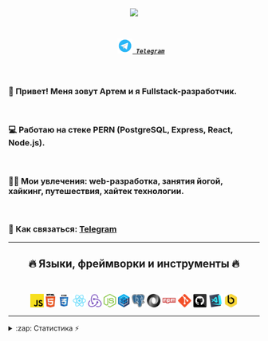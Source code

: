 <h1 align="center">
  <a href="https://git.io/typing-svg">
    <img src="https://readme-typing-svg.herokuapp.com/?lines=Хааай!+👋;Меня+зовут+Артем;Я+Fullstack-разработчик!&center=true&size=28">
  </a>
</h1>

<h5 align="center">
  <code>
    <a href="https://t.me/SemArtSem" title="Telegram"><img width="30" src="images/telegram.png"> Telegram</a></code>
</h5>
<br>
<p align="center">
  <h3>💪 Привет! Меня зовут Артем и я Fullstack-разработчик.</h3> 
  <br>
  <h3> 💻  Работаю на стеке PERN (PostgreSQL, Express, React, Node.js).</h3> 
  <br>
  <h3>🤹🏽 Мои увлечения: web-разработка, занятия йогой, хайкинг, путешествия, хайтек технологии.</h3> 
  <br>
  <h3>💬 Как связаться: <a href="https://t.me/SemArtSem" title="Telegram">Telegram</a></h3> 
</p>

<hr>
<h2 align="center">🔥 Языки, фреймворки и инструменты 🔥</h2>
<br>
<p align="center">
  <code><img title="Javascript" height="27" src="images/javascript.svg"></code>
  <code><img title="HTML5" height="27" src="images/html5.svg"></code>
  <code><img title="CSS" height="27" src="images/css.svg"></code>
  <code><img title="React" height="27" src="images/react-original.svg"></code>
  <code><img title="Redux" height="27" src="images/redux.svg"></code>
  <code><img title="Node.js" height="27" src="images/nodejs.svg"></code>
  <code><img title="Sequelize ORM" height="27" src="images/sequelize.svg"></code>
  <code><img title="PostgreSQL" height="27" src="images/postgresql.svg"></code>
  <code><img title="JSON" height="27" src="images/json.svg"></code>
  <code><img title="npm" height="27" src="images/npm.svg"></code>
  <code><img title="Git" height="27" src="images/git-original.svg"></code>
  <code><img title="GitHub" height="27" src="images/github.svg"></code>
  <code><img title="Visual Studio Code" height="27" src="images/vscode.png"></code>
  <code><img title="Beekeeper" height="27" src="images/beekeeper.png"></code>
</p>
<hr>

<details>
  <summary>:zap: Статистика ⚡</summary>
   <img align="left" alt="codeSTACKr's GitHub Stats" src="https://github-readme-stats.vercel.app/api/top-langs/?username=Semart989&langs_count=8&layout=compact&theme=radical" />
    <br />
    <img align="left" alt="codeSTACKr's GitHub Stats" src="https://github-readme-stats.vercel.app/api?username=Semart989&show_icons=true&theme=radical" />
</details>
